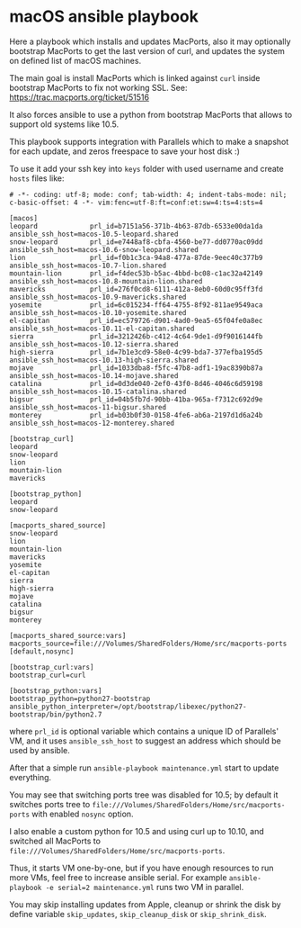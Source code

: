 # macOS ansible playbook

Here a playbook which installs and updates MacPorts, also it may optionally
bootstrap MacPorts to get the last version of curl, and updates the system on
defined list of macOS machines.

The main goal is install MacPorts which is linked against `curl` inside
bootstrap MacPorts to fix not working SSL. See: https://trac.macports.org/ticket/51516

It also forces ansible to use a python from bootstrap MacPorts that allows to
support old systems like 10.5.

This playbook supports integration with Parallels which to make a snapshot for
each update, and zeros freespace to save your host disk :)

To use it add your ssh key into `keys` folder with used username and create
`hosts` files like:

```
# -*- coding: utf-8; mode: conf; tab-width: 4; indent-tabs-mode: nil; c-basic-offset: 4 -*- vim:fenc=utf-8:ft=conf:et:sw=4:ts=4:sts=4

[macos]
leopard             prl_id=b7151a56-371b-4b63-87db-6533e00da1da ansible_ssh_host=macos-10.5-leopard.shared
snow-leopard        prl_id=e7448af8-cbfa-4560-be77-dd0770ac09dd ansible_ssh_host=macos-10.6-snow-leopard.shared
lion                prl_id=f0b1c3ca-94a8-477a-87de-9eec40c377b9 ansible_ssh_host=macos-10.7-lion.shared
mountain-lion       prl_id=f4dec53b-b5ac-4bbd-bc08-c1ac32a42149 ansible_ssh_host=macos-10.8-mountain-lion.shared
mavericks           prl_id=276f0cd8-6111-412a-8eb0-60d0c95ff3fd ansible_ssh_host=macos-10.9-mavericks.shared
yosemite            prl_id=6c015234-ff64-4755-8f92-811ae9549aca ansible_ssh_host=macos-10.10-yosemite.shared
el-capitan          prl_id=ec579726-d901-4ad0-9ea5-65f04fe0a8ec ansible_ssh_host=macos-10.11-el-capitan.shared
sierra              prl_id=3212426b-c412-4c64-9de1-d9f9016144fb ansible_ssh_host=macos-10.12-sierra.shared
high-sierra         prl_id=7b1e3cd9-58e0-4c99-bda7-377efba195d5 ansible_ssh_host=macos-10.13-high-sierra.shared
mojave              prl_id=1033dba8-f5fc-47b8-adf1-19ac8390b87a ansible_ssh_host=macos-10.14-mojave.shared
catalina            prl_id=0d3de040-2ef0-43f0-8d46-4046c6d59198 ansible_ssh_host=macos-10.15-catalina.shared
bigsur              prl_id=04b5fb7d-90bb-41ba-965a-f7312c692d9e ansible_ssh_host=macos-11-bigsur.shared
monterey            prl_id=b03b0f30-0158-4fe6-ab6a-2197d1d6a24b ansible_ssh_host=macos-12-monterey.shared

[bootstrap_curl]
leopard
snow-leopard
lion
mountain-lion
mavericks

[bootstrap_python]
leopard
snow-leopard

[macports_shared_source]
snow-leopard
lion
mountain-lion
mavericks
yosemite
el-capitan
sierra
high-sierra
mojave
catalina
bigsur
monterey

[macports_shared_source:vars]
macports_source=file:///Volumes/SharedFolders/Home/src/macports-ports [default,nosync]

[bootstrap_curl:vars]
bootstrap_curl=curl

[bootstrap_python:vars]
bootstrap_python=python27-bootstrap
ansible_python_interpreter=/opt/bootstrap/libexec/python27-bootstrap/bin/python2.7
```
where `prl_id` is optional variable which contains a unique ID of Parallels' VM,
and it uses `ansible_ssh_host` to suggest an address which should be used by ansible.

After that a simple run `ansible-playbook maintenance.yml` start to update
everything.

You may see that switching ports tree was disabled for 10.5; by default it
switches ports tree to `file:///Volumes/SharedFolders/Home/src/macports-ports`
with enabled `nosync` option.

I also enable a custom python for 10.5 and using curl up to 10.10, and switched
all MacPorts to `file:///Volumes/SharedFolders/Home/src/macports-ports`.

Thus, it starts VM one-by-one, but if you have enough resources to run more VMs,
feel free to increase ansible serial. For example `ansible-playbook -e serial=2
maintenance.yml` runs two VM in parallel.

You may skip installing updates from Apple, cleanup or shrink the disk by
define variable `skip_updates`, `skip_cleanup_disk` or `skip_shrink_disk`.
